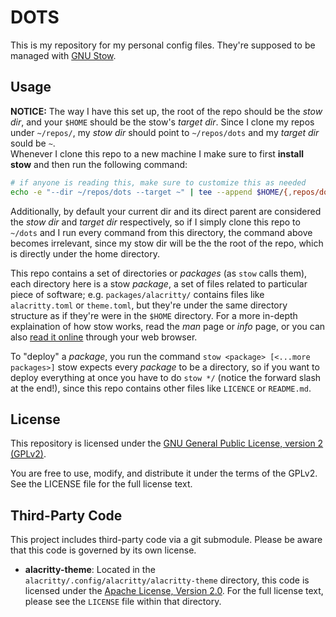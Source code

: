 # DOTS

This is my repository for my personal config files. They're supposed to be managed with [GNU Stow](https://www.gnu.org/software/stow/).

## Usage

**NOTICE:** The way I have this set up, the root of the repo should be the _stow dir_, and your `$HOME` should be the stow's _target dir_. Since I clone my repos under `~/repos/`, my _stow dir_ should point to `~/repos/dots` and my _target dir_ sould be `~`.  
Whenever I clone this repo to a new machine I make sure to first **install stow** and then run the following command:

```sh
# if anyone is reading this, make sure to customize this as needed
echo -e "--dir ~/repos/dots --target ~" | tee --append $HOME/{,repos/dots/}.stowrc
```

Additionally, by default your current dir and its direct parent are considered the _stow dir_ and _target dir_ respectively, so if I simply clone this repo to `~/dots` and I run every command from this directory, the command above becomes irrelevant, since my stow dir will be the the root of the repo, which is directly under the home directory.  

This repo contains a set of directories or _packages_ (as `stow` calls them), each directory here is a stow _package_, a set of files related to particular piece of software; e.g. `packages/alacritty/` contains files like `alacritty.toml` or `theme.toml`, but they're under the same directory structure as if they're were in the `$HOME` directory. For a more in-depth explaination of how stow works, read the _man_ page or _info_ page, or you can also [read it online](https://www.gnu.org/software/stow/manual/) through your web browser. 

To "deploy" a _package_, you run the command `stow <package> [<...more packages>]` stow expects every _package_ to be a directory, so if you want to deploy everything at once you have to do `stow */` (notice the forward slash at the end!), since this repo contains other files like `LICENCE` or `README.md`. 

## License

This repository is licensed under the [GNU General Public License, version 2 (GPLv2)](LICENSE).

You are free to use, modify, and distribute it under the terms of the GPLv2.
See the LICENSE file for the full license text.

## Third-Party Code

This project includes third-party code via a git submodule. Please be aware that this code is governed by its own license.

* **alacritty-theme**: Located in the `alacritty/.config/alacritty/alacritty-theme` directory, this code is licensed under the [Apache License, Version 2.0](alacritty/.config/alacritty/alacritty-theme/LICENSE). For the full license text, please see the `LICENSE` file within that directory.

